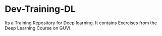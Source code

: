 # Dev-Training-DL
Its a Training Repository for Deep learning. It contains Exercises from the Deep Learning Course on GUVI. 
